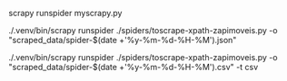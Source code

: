 scrapy runspider myscrapy.py

./.venv/bin/scrapy runspider ./spiders/toscrape-xpath-zapimoveis.py -o "scraped_data/spider-$(date +'%y-%m-%d-%H-%M').json"

./.venv/bin/scrapy runspider ./spiders/toscrape-xpath-zapimoveis.py -o "scraped_data/spider-$(date +'%y-%m-%d-%H-%M').csv" -t csv
